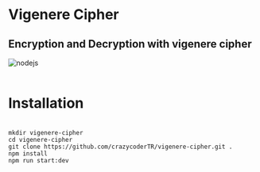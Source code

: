 # Vigenere Cipher
## Encryption and Decryption with vigenere cipher

![nodejs](https://image3.slideserve.com/7023125/slide1-n.jpg)
<br><br>
# Installation
<br>
<code>mkdir vigenere-cipher</code><br>
<code>cd vigenere-cipher</code><br>
<code>git clone https://github.com/crazycoderTR/vigenere-cipher.git .</code><br>
<code>npm install</code><br>
<code>npm run start:dev</code>